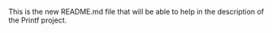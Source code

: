  This is the new README.md file that will be  able to help in the description of the Printf project.
